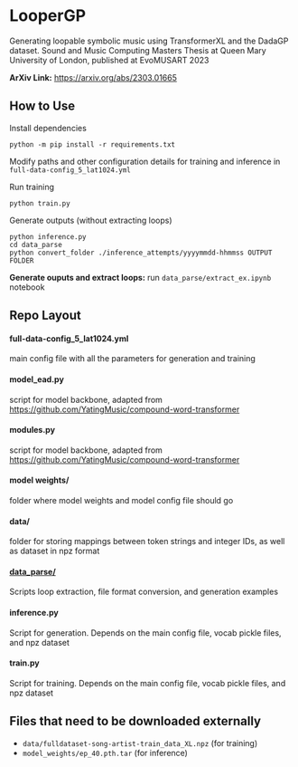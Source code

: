 # LooperGP
Generating loopable symbolic music using TransformerXL and the DadaGP dataset. Sound and Music Computing Masters Thesis at Queen Mary University of London, published at EvoMUSART 2023

**ArXiv Link:** https://arxiv.org/abs/2303.01665 

## How to Use
Install dependencies
```
python -m pip install -r requirements.txt
```
Modify paths and other configuration details for training and inference in `full-data-config_5_lat1024.yml`

Run training
```
python train.py
```

Generate outputs (without extracting loops)
```
python inference.py
cd data_parse
python convert_folder ./inference_attempts/yyyymmdd-hhmmss OUTPUT FOLDER
```

**Generate ouputs and extract loops:** run `data_parse/extract_ex.ipynb` notebook

## Repo Layout

#### full-data-config_5_lat1024.yml
main config file with all the parameters for generation and training

#### model_ead.py
script for model backbone, adapted from  https://github.com/YatingMusic/compound-word-transformer

#### modules.py
script for model backbone, adapted from https://github.com/YatingMusic/compound-word-transformer

#### model weights/
folder where model weights and model config file should go

#### data/
folder for storing mappings between token strings and integer IDs, as well as dataset in npz format

#### [data_parse/](https://github.com/Satrat/ReRe-GP/tree/main/data_parse)
Scripts loop extraction, file format conversion, and generation examples

#### inference.py
Script for generation. Depends on the main config file, vocab pickle files, and npz dataset

#### train.py
Script for training. Depends on the main config file, vocab pickle files, and npz dataset

## Files that need to be downloaded externally
* ```data/fulldataset-song-artist-train_data_XL.npz``` (for training)
* ```model_weights/ep_40.pth.tar``` (for inference)
